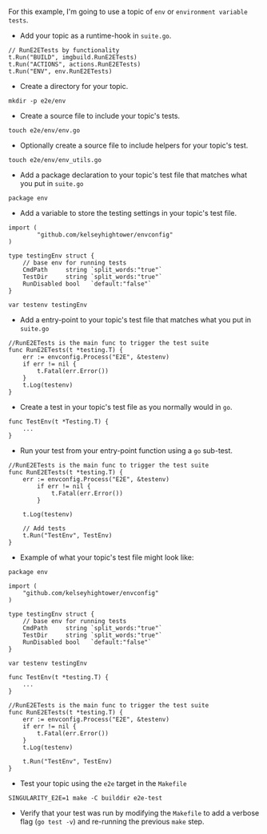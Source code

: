 For this example, I'm going to use a topic of `env` or `environment variable tests`.


* Add your topic as a runtime-hook in `suite.go`.

```
// RunE2ETests by functionality
t.Run("BUILD", imgbuild.RunE2ETests)
t.Run("ACTIONS", actions.RunE2ETests)
t.Run("ENV", env.RunE2ETests)
```

* Create a directory for your topic.

```
mkdir -p e2e/env
```

* Create a source file to include your topic's tests.

```
touch e2e/env/env.go
```

* Optionally create a source file to include helpers for your topic's test.

```
touch e2e/env/env_utils.go
```

* Add a package declaration to your topic's test file that matches what you put in `suite.go`

```
package env
```

* Add a variable to store the testing settings in your topic's test file.

```
import (
        "github.com/kelseyhightower/envconfig"
)

type testingEnv struct {
	// base env for running tests
	CmdPath     string `split_words:"true"`
	TestDir     string `split_words:"true"`
	RunDisabled bool   `default:"false"`
}

var testenv testingEnv
```

* Add a entry-point to your topic's test file that matches what you put in `suite.go`

```
//RunE2ETests is the main func to trigger the test suite
func RunE2ETests(t *testing.T) {
	err := envconfig.Process("E2E", &testenv)
	if err != nil {
		t.Fatal(err.Error())
	}
	t.Log(testenv)
}
```

* Create a test in your topic's test file as you normally would in `go`.

```
func TestEnv(t *Testing.T) {
	...
}
```

* Run your test from your entry-point function using a `go` sub-test.
```
//RunE2ETests is the main func to trigger the test suite
func RunE2ETests(t *testing.T) {
	err := envconfig.Process("E2E", &testenv)
        if err != nil {
        	t.Fatal(err.Error())
        }
        
	t.Log(testenv)

	// Add tests
	t.Run("TestEnv", TestEnv)
}
```

* Example of what your topic's test file might look like:

```
package env 

import (
	"github.com/kelseyhightower/envconfig"
)

type testingEnv struct {
	// base env for running tests
	CmdPath     string `split_words:"true"`
	TestDir     string `split_words:"true"`
	RunDisabled bool   `default:"false"`
}

var testenv testingEnv

func TestEnv(t *testing.T) {
	...
}

//RunE2ETests is the main func to trigger the test suite
func RunE2ETests(t *testing.T) {
	err := envconfig.Process("E2E", &testenv)
	if err != nil {
		t.Fatal(err.Error())
	}
	t.Log(testenv)

	t.Run("TestEnv", TestEnv)
}
```

* Test your topic using the `e2e` target in the `Makefile`

```
SINGULARITY_E2E=1 make -C builddir e2e-test
```

* Verify that your test was run by modifying the `Makefile` to add a verbose flag (`go test -v`) and re-running the previous `make` step.
